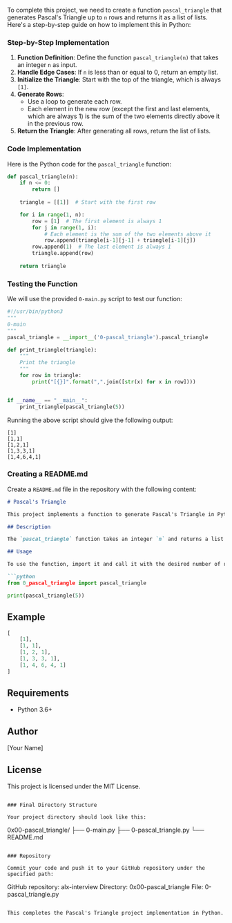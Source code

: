 To complete this project, we need to create a function `pascal_triangle` that generates Pascal's Triangle up to `n` rows and returns it as a list of lists. Here's a step-by-step guide on how to implement this in Python:

### Step-by-Step Implementation

1. **Function Definition**: Define the function `pascal_triangle(n)` that takes an integer `n` as input.
2. **Handle Edge Cases**: If `n` is less than or equal to 0, return an empty list.
3. **Initialize the Triangle**: Start with the top of the triangle, which is always `[1]`.
4. **Generate Rows**:
    - Use a loop to generate each row.
    - Each element in the new row (except the first and last elements, which are always 1) is the sum of the two elements directly above it in the previous row.
5. **Return the Triangle**: After generating all rows, return the list of lists.

### Code Implementation

Here is the Python code for the `pascal_triangle` function:

```python
def pascal_triangle(n):
    if n <= 0:
        return []
    
    triangle = [[1]]  # Start with the first row

    for i in range(1, n):
        row = [1]  # The first element is always 1
        for j in range(1, i):
            # Each element is the sum of the two elements above it
            row.append(triangle[i-1][j-1] + triangle[i-1][j])
        row.append(1)  # The last element is always 1
        triangle.append(row)
    
    return triangle
```

### Testing the Function

We will use the provided `0-main.py` script to test our function:

```python
#!/usr/bin/python3
"""
0-main
"""
pascal_triangle = __import__('0-pascal_triangle').pascal_triangle

def print_triangle(triangle):
    """
    Print the triangle
    """
    for row in triangle:
        print("[{}]".format(",".join([str(x) for x in row])))


if __name__ == "__main__":
    print_triangle(pascal_triangle(5))
```

Running the above script should give the following output:

```plaintext
[1]
[1,1]
[1,2,1]
[1,3,3,1]
[1,4,6,4,1]
```

### Creating a README.md

Create a `README.md` file in the repository with the following content:

```markdown
# Pascal's Triangle

This project implements a function to generate Pascal's Triangle in Python.

## Description

The `pascal_triangle` function takes an integer `n` and returns a list of lists representing Pascal's Triangle with `n` rows.

## Usage

To use the function, import it and call it with the desired number of rows:

```python
from 0_pascal_triangle import pascal_triangle

print(pascal_triangle(5))
```

## Example

```python
[
    [1],
    [1, 1],
    [1, 2, 1],
    [1, 3, 3, 1],
    [1, 4, 6, 4, 1]
]
```

## Requirements

- Python 3.6+

## Author

[Your Name]

## License

This project is licensed under the MIT License.
```

### Final Directory Structure

Your project directory should look like this:

```
0x00-pascal_triangle/
├── 0-main.py
├── 0-pascal_triangle.py
└── README.md
```

### Repository

Commit your code and push it to your GitHub repository under the specified path:

```
GitHub repository: alx-interview
Directory: 0x00-pascal_triangle
File: 0-pascal_triangle.py
```

This completes the Pascal's Triangle project implementation in Python.
